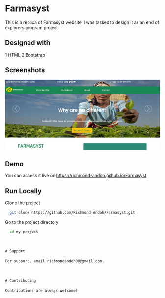 # Farmasyst

This is a replica of Farmasyst website. I was tasked to design 
it as an end of explorers program project

## Designed with

1 HTML
2 Bootstrap

## Screenshots
![](https://github.com/Richmond-Andoh/Farmasyst/blob/main/images/farmasyst.PNG)

## Demo

You can access it live on  https://richmond-andoh.github.io/Farmasyst


## Run Locally

Clone the project

```bash
  git clone https://github.com/Richmond-Andoh/Farmasyst.git
```

Go to the project directory

```bash
  cd my-project
```


```


# Support

For support, email richmondandoh00@gmail.com.



# Contributing

Contributions are always welcome!
